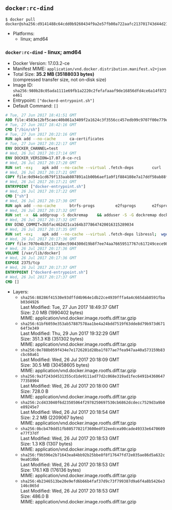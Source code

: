 ## `docker:rc-dind`

```console
$ docker pull docker@sha256:d9141488c64cdd0b9260434f9a2e57fb00a722aafc213701743d44d210796cd5
```

-	Platforms:
	-	linux; amd64

### `docker:rc-dind` - linux; amd64

-	Docker Version: 17.03.2-ce
-	Manifest MIME: `application/vnd.docker.distribution.manifest.v2+json`
-	Total Size: **35.2 MB (35188033 bytes)**  
	(compressed transfer size, not on-disk size)
-	Image ID: `sha256:980b28c05ada1111e69fb1a2220c2fefafaaaf9de16856dfd4ce6a14f872e461`
-	Entrypoint: `["dockerd-entrypoint.sh"]`
-	Default Command: `[]`

```dockerfile
# Tue, 27 Jun 2017 18:41:51 GMT
ADD file:4583e12bf5caec40b861a3409f2a1624c3f3556cc457edb99c9707f00e779e45 in / 
# Tue, 27 Jun 2017 18:42:16 GMT
CMD ["/bin/sh"]
# Tue, 27 Jun 2017 20:22:16 GMT
RUN apk add --no-cache 		ca-certificates
# Tue, 27 Jun 2017 20:22:17 GMT
ENV DOCKER_CHANNEL=test
# Wed, 26 Jul 2017 20:17:14 GMT
ENV DOCKER_VERSION=17.07.0-ce-rc1
# Wed, 26 Jul 2017 20:17:20 GMT
RUN set -ex; 	apk add --no-cache --virtual .fetch-deps 		curl 		tar 	; 		apkArch="$(apk --print-arch)"; 	case "$apkArch" in 		x86_64) dockerArch='x86_64' ;; 		aarch64) dockerArch='aarch64' ;; 		s390x) dockerArch='s390x' ;; 		*) echo >&2 "error: unsupported architecture ($apkArch)"; exit 1 ;;	esac; 		if ! curl -fL -o docker.tgz "https://download.docker.com/linux/static/${DOCKER_CHANNEL}/${dockerArch}/docker-${DOCKER_VERSION}.tgz"; then 		echo >&2 "error: failed to download 'docker-${DOCKER_VERSION}' from '${DOCKER_CHANNEL}' for '${dockerArch}'"; 		exit 1; 	fi; 		tar --extract 		--file docker.tgz 		--strip-components 1 		--directory /usr/local/bin/ 	; 	rm docker.tgz; 		apk del .fetch-deps; 		dockerd -v; 	docker -v
# Wed, 26 Jul 2017 20:17:21 GMT
COPY file:0d94e1cd679f133aab807891a1b00b6aef1a9f1f884108e7a17ddf50ab88f1fb in /usr/local/bin/ 
# Wed, 26 Jul 2017 20:17:21 GMT
ENTRYPOINT ["docker-entrypoint.sh"]
# Wed, 26 Jul 2017 20:17:22 GMT
CMD ["sh"]
# Wed, 26 Jul 2017 20:17:30 GMT
RUN apk add --no-cache 		btrfs-progs 		e2fsprogs 		e2fsprogs-extra 		iptables 		xfsprogs 		xz
# Wed, 26 Jul 2017 20:17:32 GMT
RUN set -x 	&& addgroup -S dockremap 	&& adduser -S -G dockremap dockremap 	&& echo 'dockremap:165536:65536' >> /etc/subuid 	&& echo 'dockremap:165536:65536' >> /etc/subgid
# Wed, 26 Jul 2017 20:17:32 GMT
ENV DIND_COMMIT=3b5fac462d21ca164b3778647420016315289034
# Wed, 26 Jul 2017 20:17:35 GMT
RUN set -ex; 	apk add --no-cache --virtual .fetch-deps libressl; 	wget -O /usr/local/bin/dind "https://raw.githubusercontent.com/docker/docker/${DIND_COMMIT}/hack/dind"; 	chmod +x /usr/local/bin/dind; 	apk del .fetch-deps
# Wed, 26 Jul 2017 20:17:36 GMT
COPY file:7070e4b35c137a8ec5904300d19b8f7ee74aa76659517767c617249cece98a4a in /usr/local/bin/ 
# Wed, 26 Jul 2017 20:17:36 GMT
VOLUME [/var/lib/docker]
# Wed, 26 Jul 2017 20:17:36 GMT
EXPOSE 2375/tcp
# Wed, 26 Jul 2017 20:17:37 GMT
ENTRYPOINT ["dockerd-entrypoint.sh"]
# Wed, 26 Jul 2017 20:17:37 GMT
CMD []
```

-	Layers:
	-	`sha256:88286f41530e93dffd4b964e1db22ce4939fffa4a4c665dab8591fbab03d4926`  
		Last Modified: Tue, 27 Jun 2017 18:49:37 GMT  
		Size: 2.0 MB (1990402 bytes)  
		MIME: application/vnd.docker.image.rootfs.diff.tar.gzip
	-	`sha256:61bf6059e353ab57887578aa1be4a24bdd7519f63dde8d79b973d67164f3e349`  
		Last Modified: Thu, 29 Jun 2017 19:32:29 GMT  
		Size: 351.3 KB (351302 bytes)  
		MIME: application/vnd.docker.image.rootfs.diff.tar.gzip
	-	`sha256:0e788b059f434e7e1726201d28ba1f877ae7fea947aa40a573159b83cbc60a61`  
		Last Modified: Wed, 26 Jul 2017 20:18:09 GMT  
		Size: 30.5 MB (30458605 bytes)  
		MIME: application/vnd.docker.image.rootfs.diff.tar.gzip
	-	`sha256:9a3f243d4531355cd1de9111ad77d2c068e319ad1fec6491b436064777358904`  
		Last Modified: Wed, 26 Jul 2017 20:18:00 GMT  
		Size: 728.0 B  
		MIME: application/vnd.docker.image.rootfs.diff.tar.gzip
	-	`sha256:2cd433040f6d23505064f2978250697530cb6862dcdecc7529d3a9b0e89245e7`  
		Last Modified: Wed, 26 Jul 2017 20:18:54 GMT  
		Size: 2.2 MB (2209067 bytes)  
		MIME: application/vnd.docker.image.rootfs.diff.tar.gzip
	-	`sha256:0bcb470dd51fb80577821f3600edf32eedcea90cade49333e6470609e77f37df`  
		Last Modified: Wed, 26 Jul 2017 20:18:53 GMT  
		Size: 1.3 KB (1307 bytes)  
		MIME: application/vnd.docker.image.rootfs.diff.tar.gzip
	-	`sha256:f9b596e2b71643ea84bb92b25bbe8f8f17647fd72e035ae86d5a632c9ea010b6`  
		Last Modified: Wed, 26 Jul 2017 20:18:53 GMT  
		Size: 176.1 KB (176136 bytes)  
		MIME: application/vnd.docker.image.rootfs.diff.tar.gzip
	-	`sha256:4b2346513be20e9efd6b66b4faf37d9c73f799387d9a6f4a8b5426e3146c065d`  
		Last Modified: Wed, 26 Jul 2017 20:18:53 GMT  
		Size: 486.0 B  
		MIME: application/vnd.docker.image.rootfs.diff.tar.gzip
